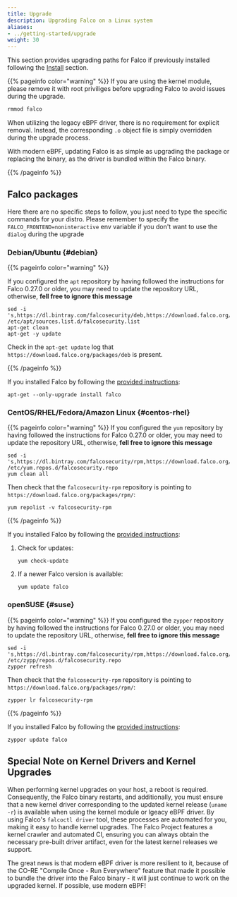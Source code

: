 ```yaml
---
title: Upgrade
description: Upgrading Falco on a Linux system
aliases:
- ../getting-started/upgrade
weight: 30
---
```


This section provides upgrading paths for Falco if previously installed following the [Install](/docs/install-operate/installation/) section.

{{% pageinfo color="warning" %}}
If you are using the kernel module, please remove it with root priviliges before upgrading Falco to avoid issues during the upgrade.

```bash
rmmod falco
```

When utilizing the legacy eBPF driver, there is no requirement for explicit removal. Instead, the corresponding `.o` object file is simply overridden during the upgrade process.

With modern eBPF, updating Falco is as simple as upgrading the package or replacing the binary, as the driver is bundled within the Falco binary.

{{% /pageinfo %}}

## Falco packages

Here there are no specific steps to follow, you just need to type the specific commands for your distro. Please remember to specify the `FALCO_FRONTEND=noninteractive` env variable if you don't want to use the `dialog` during the upgrade

### Debian/Ubuntu {#debian}

{{% pageinfo color="warning" %}}

If you configured the `apt` repository by having followed the instructions for Falco 0.27.0 or older, you may need to update the repository URL, otherwise, **fell free to ignore this message**

```shell
sed -i 's,https://dl.bintray.com/falcosecurity/deb,https://download.falco.org/packages/deb,' /etc/apt/sources.list.d/falcosecurity.list
apt-get clean
apt-get -y update
```

Check in the `apt-get update` log that `https://download.falco.org/packages/deb` is present.

{{% /pageinfo %}}

If you installed Falco by following the [provided instructions](/docs/install-operate/installation/#installation-details):

```shell
apt-get --only-upgrade install falco
```

### CentOS/RHEL/Fedora/Amazon Linux {#centos-rhel}

{{% pageinfo color="warning" %}}
If you configured the `yum` repository by having followed the instructions for Falco 0.27.0 or older, you may need to update the repository URL, otherwise, **fell free to ignore this message**

```shell
sed -i 's,https://dl.bintray.com/falcosecurity/rpm,https://download.falco.org/packages/rpm,' /etc/yum.repos.d/falcosecurity.repo
yum clean all
```

Then check that the `falcosecurity-rpm` repository is pointing to `https://download.falco.org/packages/rpm/`:

```shell
yum repolist -v falcosecurity-rpm
```

{{% /pageinfo %}}

If you installed Falco by following the [provided instructions](/docs/install-operate/installation/#centos-rhel):

1. Check for updates:

    ```shell
    yum check-update
    ```

2. If a newer Falco version is available:

    ```shell
    yum update falco
    ```

### openSUSE {#suse}

{{% pageinfo color="warning" %}}
If you configured the `zypper` repository by having followed the instructions for Falco 0.27.0 or older, you may need to update the repository URL, otherwise, **fell free to ignore this message**

```shell
sed -i 's,https://dl.bintray.com/falcosecurity/rpm,https://download.falco.org/packages/rpm,' /etc/zypp/repos.d/falcosecurity.repo
zypper refresh
```

Then check that the `falcosecurity-rpm` repository is pointing to `https://download.falco.org/packages/rpm/`:

```shell
zypper lr falcosecurity-rpm
```

{{% /pageinfo %}}

If you installed Falco by following the [provided instructions](/docs/install-operate/installation/#suse):

```shell
zypper update falco
```


## Special Note on Kernel Drivers and Kernel Upgrades

When performing kernel upgrades on your host, a reboot is required. Consequently, the Falco binary restarts, and additionally, you must ensure that a new kernel driver corresponding to the updated kernel release (`uname -r`) is available when using the kernel module or lgeacy eBPF driver. By using Falco's `falcoctl driver` tool, these processes are automated for you, making it easy to handle kernel upgrades. The Falco Project features a kernel crawler and automated CI, ensuring you can always obtain the necessary pre-built driver artifact, even for the latest kernel releases we support.

The great news is that modern eBPF driver is more resilient to it, because of the CO-RE "Compile Once - Run Everywhere" feature that made it possible to bundle the driver into the Falco binary - it will just continue to work on the upgraded kernel. If possible, use modern eBPF!
